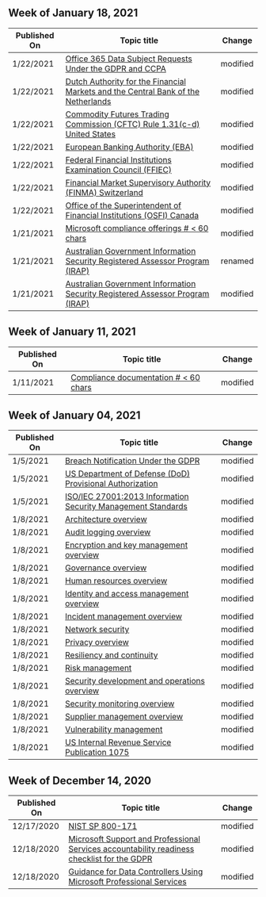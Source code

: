 <!-- This file is generated automatically each week. Changes made to this file will be overwritten.-->



## Week of January 18, 2021


| Published On |Topic title | Change |
|------|------------|--------|
| 1/22/2021 | [Office 365 Data Subject Requests Under the GDPR and CCPA](/compliance/regulatory/gdpr-dsr-office365) | modified |
| 1/22/2021 | [Dutch Authority for the Financial Markets and the Central Bank of the Netherlands](/compliance/regulatory/offering-afm-dnb-netherlands) | modified |
| 1/22/2021 | [Commodity Futures Trading Commission (CFTC) Rule 1.31(c-d) United States](/compliance/regulatory/offering-cftc-1-31-us) | modified |
| 1/22/2021 | [European Banking Authority (EBA)](/compliance/regulatory/offering-eba-eu) | modified |
| 1/22/2021 | [Federal Financial Institutions Examination Council (FFIEC)](/compliance/regulatory/offering-ffiec-us) | modified |
| 1/22/2021 | [Financial Market Supervisory Authority (FINMA) Switzerland](/compliance/regulatory/offering-finma-switzerland) | modified |
| 1/22/2021 | [Office of the Superintendent of Financial Institutions (OSFI) Canada](/compliance/regulatory/offering-osfi-canada) | modified |
| 1/21/2021 | [Microsoft compliance offerings # < 60 chars](/compliance/regulatory/offering-home) | modified |
| 1/21/2021 | [Australian Government Information Security Registered Assessor Program (IRAP)](/compliance/regulatory/offering-irap-australia) | renamed |
| 1/21/2021 | [Australian Government Information Security Registered Assessor Program (IRAP)](/compliance/regulatory/offering-ccsl-irap-australia) | modified |


## Week of January 11, 2021


| Published On |Topic title | Change |
|------|------------|--------|
| 1/11/2021 | [Compliance documentation # < 60 chars](/compliance/index) | modified |


## Week of January 04, 2021


| Published On |Topic title | Change |
|------|------------|--------|
| 1/5/2021 | [Breach Notification Under the GDPR](/compliance/regulatory/gdpr-breach-office365) | modified |
| 1/5/2021 | [US Department of Defense (DoD) Provisional Authorization](/compliance/regulatory/offering-dod-disa-l2-l4-l5) | modified |
| 1/5/2021 | [ISO/IEC 27001:2013 Information Security Management Standards](/compliance/regulatory/offering-iso-27001) | modified |
| 1/8/2021 | [Architecture overview](/compliance/assurance/assurance-architecture) | modified |
| 1/8/2021 | [Audit logging overview](/compliance/assurance/assurance-audit-logging) | modified |
| 1/8/2021 | [Encryption and key management overview](/compliance/assurance/assurance-encryption) | modified |
| 1/8/2021 | [Governance overview](/compliance/assurance/assurance-governance) | modified |
| 1/8/2021 | [Human resources overview](/compliance/assurance/assurance-human-resources) | modified |
| 1/8/2021 | [Identity and access management overview](/compliance/assurance/assurance-identity-and-access-management) | modified |
| 1/8/2021 | [Incident management overview](/compliance/assurance/assurance-incident-management) | modified |
| 1/8/2021 | [Network security](/compliance/assurance/assurance-network-security) | modified |
| 1/8/2021 | [Privacy overview](/compliance/assurance/assurance-privacy) | modified |
| 1/8/2021 | [Resiliency and continuity](/compliance/assurance/assurance-resiliency-and-continuity) | modified |
| 1/8/2021 | [Risk management](/compliance/assurance/assurance-risk-management) | modified |
| 1/8/2021 | [Security development and operations overview](/compliance/assurance/assurance-security-development-and-operation) | modified |
| 1/8/2021 | [Security monitoring overview](/compliance/assurance/assurance-security-monitoring) | modified |
| 1/8/2021 | [Supplier management overview](/compliance/assurance/assurance-supplier-management) | modified |
| 1/8/2021 | [Vulnerability management](/compliance/assurance/assurance-vulnerability-management) | modified |
| 1/8/2021 | [US Internal Revenue Service Publication 1075](/compliance/regulatory/offering-irs-1075) | modified |


## Week of December 14, 2020


| Published On |Topic title | Change |
|------|------------|--------|
| 12/17/2020 | [NIST SP 800-171](/compliance/regulatory/offering-nist-sp-800-171) | modified |
| 12/18/2020 | [Microsoft Support and Professional Services accountability readiness checklist for the GDPR](/compliance/regulatory/gdpr-arc-prof-services) | modified |
| 12/18/2020 | [Guidance for Data Controllers Using Microsoft Professional Services](/compliance/regulatory/gdpr-dpia-prof-services) | modified |
